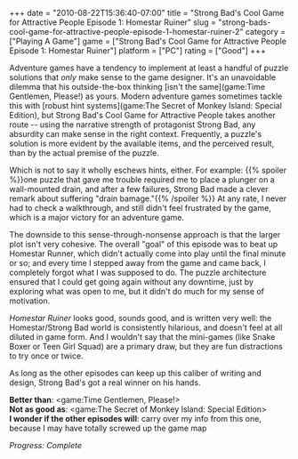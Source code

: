 +++
date = "2010-08-22T15:36:40-07:00"
title = "Strong Bad's Cool Game for Attractive People Episode 1: Homestar Ruiner"
slug = "strong-bads-cool-game-for-attractive-people-episode-1-homestar-ruiner-2"
category = ["Playing A Game"]
game = ["Strong Bad's Cool Game for Attractive People Episode 1: Homestar Ruiner"]
platform = ["PC"]
rating = ["Good"]
+++

Adventure games have a tendency to implement at least a handful of puzzle solutions that <i>only</i> make sense to the game designer.  It's an unavoidable dilemma that his outside-the-box thinking [isn't the same](game:Time Gentlemen, Please!) as yours.  Modern adventure games sometimes tackle this with [robust hint systems](game:The Secret of Monkey Island: Special Edition), but Strong Bad's Cool Game for Attractive People takes another route -- using the narrative strength of protagonist Strong Bad, any absurdity can make sense in the right context.  Frequently, a puzzle's solution is more evident by the available items, and the perceived result, than by the actual premise of the puzzle.

Which is not to say it wholly eschews hints, either.  For example: {{% spoiler %}}one puzzle that gave me trouble required me to place a plunger on a wall-mounted drain, and after a few failures, Strong Bad made a clever remark about suffering "drain bamage."{{% /spoiler %}}  At any rate, I never had to check a walkthrough, and still didn't feel frustrated by the game, which is a major victory for an adventure game.

The downside to this sense-through-nonsense approach is that the larger plot isn't very cohesive.  The overall "goal" of this episode was to beat up Homestar Runner, which didn't actually come into play until the final minute or so; and every time I stepped away from the game and came back, I completely forgot what I was supposed to do.  The puzzle architecture ensured that I could get going again without any downtime, just by exploring what was open to me, but it didn't do much for my sense of motivation.

<i>Homestar Ruiner</i> looks good, sounds good, and is written very well: the Homestar/Strong Bad world is consistently hilarious, and doesn't feel at all diluted in game form.  And I wouldn't say that the mini-games (like Snake Boxer or Teen Girl Squad) are a primary draw, but they are fun distractions to try once or twice.

As long as the other episodes can keep up this caliber of writing and design, Strong Bad's got a real winner on his hands.

<b>Better than</b>: <game:Time Gentlemen, Please!>  
<b>Not as good as</b>: <game:The Secret of Monkey Island: Special Edition>  
<b>I wonder if the other episodes will</b>: carry over my info from this one, because I may have totally screwed up the game map

<i>Progress: Complete</i>